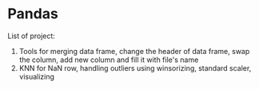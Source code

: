 # Pandas
List of project:
1. Tools for merging data frame, change the header of data frame, swap the column, add new column and fill it with file's name
2. KNN for NaN row, handling outliers using winsorizing, standard scaler, visualizing
